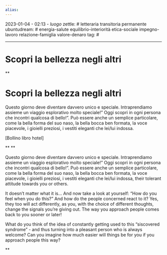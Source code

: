```yaml
---
alias: 
---
```

2023-01-04 - 02:13 - *luogo*
zettle: # letteraria transitoria permanente
ubuntudream: # energia-salute equilibrio-interiorità etica-sociale impegno-lavoro relazione-famiglia valore-denaro 
tag: #

---
# Scopri la bellezza negli altri
**

# Scopri la bellezza negli altri

Questo giorno deve diventare davvero unico e speciale. Intraprendiamo assieme un viaggio esplorativo molto speciale!” Oggi scopri in ogni persona che incontri qualcosa di bello!”. Può essere anche un semplice particolare, come la bella forma del suo naso, la bella bocca ben formata, la voce piacevole, i gioielli preziosi, i vestiti eleganti che lei/lui indossa.

[Bollino libro hotel]

**
**

Questo giorno deve diventare davvero unico e speciale. Intraprendiamo assieme un viaggio esplorativo molto speciale!” Oggi scopri in ogni persona che incontri qualcosa di bello!”. Può essere anche un semplice particolare, come la bella forma del suo naso, la bella bocca ben formata, la voce piacevole, i gioielli preziosi, i vestiti eleganti che lei/lui indossa, their tolerant attitude towards you or others.

It doesn’t matter what it is… And now take a look at yourself: “How do you feel when you do this?” And how do the people concerned react to it? Yes, they too will act differently, as you, with the choice of different thoughts, change the signals you’re giving out. The way you approach people comes back to you sooner or later!

What do you think of the idea of constantly getting used to this “siscovered syndrome” - and thus turning into a pleasant person who is always welcome? Can you imagine how much easier will things be for you if you approach people this way?

**